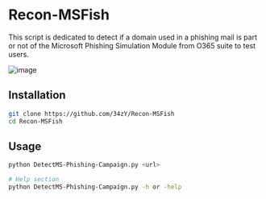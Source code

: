 # Recon-MSFish
This script is dedicated to detect if a domain used in a phishing mail is part or not of the Microsoft Phishing Simulation Module from O365 suite to test users.

![image](https://user-images.githubusercontent.com/55347142/231522384-7f4a8df5-8cff-4419-a928-41454df446f1.png)

## Installation

```bash
git clone https://github.com/34zY/Recon-MSFish
cd Recon-MSFish
```

## Usage

```bash
python DetectMS-Phishing-Campaign.py <url>

# Help section
python DetectMS-Phishing-Campaign.py -h or -help
```

